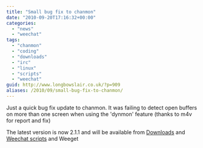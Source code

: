 ```yaml
---
title: "Small bug fix to chanmon"
date: "2010-09-20T17:16:32+00:00"
categories: 
  - "news"
  - "weechat"
tags: 
  - "chanmon"
  - "coding"
  - "downloads"
  - "irc"
  - "linux"
  - "scripts"
  - "weechat"
guid: http://www.longbowslair.co.uk/?p=909
aliases: /2010/09/small-bug-fix-to-chanmon/
---
```


Just a quick bug fix update to chanmon. It was failing to detect open buffers on more than one screen when using the 'dynmon' feature (thanks to m4v for report and fix)

The latest version is now 2.1.1 and will be available from [Downloads](/downloads/) and [Weechat scripts](http://www.weechat.org/scripts/) and Weeget

